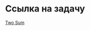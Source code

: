 # Ссылка на задачу #

[Two Sum](https://leetcode.com/problems/two-sum/description/http:// "Two Sum")

